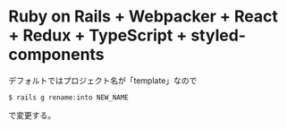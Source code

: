 # Ruby on Rails + Webpacker + React + Redux + TypeScript + styled-components

デフォルトではプロジェクト名が「template」なので
```shell
$ rails g rename:into NEW_NAME
```
で変更する。

